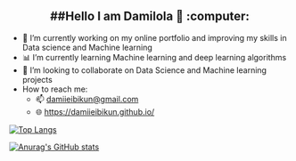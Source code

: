 <h2 align = "center">  ##Hello I am Damilola 👋 :computer: </h2>

* 🔭 I’m currently working on my online portfolio and improving my skills in Data science and Machine learning
* 📊 I’m currently learning Machine learning and deep learning algorithms
* 👯 I’m looking to collaborate on Data Science and Machine learning projects
*  How to reach me:
    * 📫 damiieibikun@gmail.com
    *  🌐 https://damiieibikun.github.io/



[![Top Langs](https://github-readme-stats.vercel.app/api/top-langs/?username=Damiieibikun)](https://github.com/anuraghazra/github-readme-stats)

[![Anurag's GitHub stats](https://github-readme-stats.vercel.app/api?username=Damiieibikun&show_icons=true&theme=tokyonight)](https://github.com/anuraghazra/github-readme-stats)
